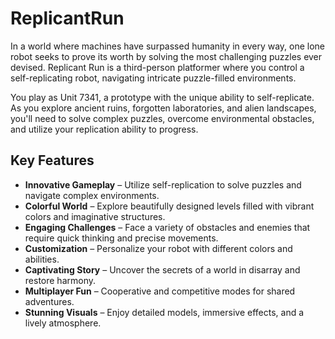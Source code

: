 # ReplicantRun

In a world where machines have surpassed humanity in every way, one lone robot seeks to prove its worth by solving the most challenging puzzles ever devised. Replicant Run is a third-person platformer where you control a self-replicating robot, navigating intricate puzzle-filled environments.  

You play as Unit 7341, a prototype with the unique ability to self-replicate. As you explore ancient ruins, forgotten laboratories, and alien landscapes, you'll need to solve complex puzzles, overcome environmental obstacles, and utilize your replication ability to progress.  

## Key Features

- **Innovative Gameplay** – Utilize self-replication to solve puzzles and navigate complex environments.  
- **Colorful World** – Explore beautifully designed levels filled with vibrant colors and imaginative structures.  
- **Engaging Challenges** – Face a variety of obstacles and enemies that require quick thinking and precise movements.  
- **Customization** – Personalize your robot with different colors and abilities.  
- **Captivating Story** – Uncover the secrets of a world in disarray and restore harmony.  
- **Multiplayer Fun** – Cooperative and competitive modes for shared adventures.  
- **Stunning Visuals** – Enjoy detailed models, immersive effects, and a lively atmosphere.
